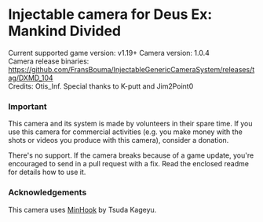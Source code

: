 Injectable camera for Deus Ex: Mankind Divided
============================

Current supported game version: v1.19+
Camera version: 1.0.4  
Camera release binaries: https://github.com/FransBouma/InjectableGenericCameraSystem/releases/tag/DXMD_104  
Credits: Otis_Inf. Special thanks to K-putt and Jim2Point0  

### Important
This camera and its system is made by volunteers in their spare time. If you use this camera for commercial activities 
(e.g. you make money with the shots or videos you produce with this camera), consider a donation. 

There's no support. If the camera breaks because of a game update, you're encouraged to send in a pull request with a fix.
Read the enclosed readme for details how to use it. 

### Acknowledgements
This camera uses [MinHook](https://github.com/TsudaKageyu/minhook) by Tsuda Kageyu.
